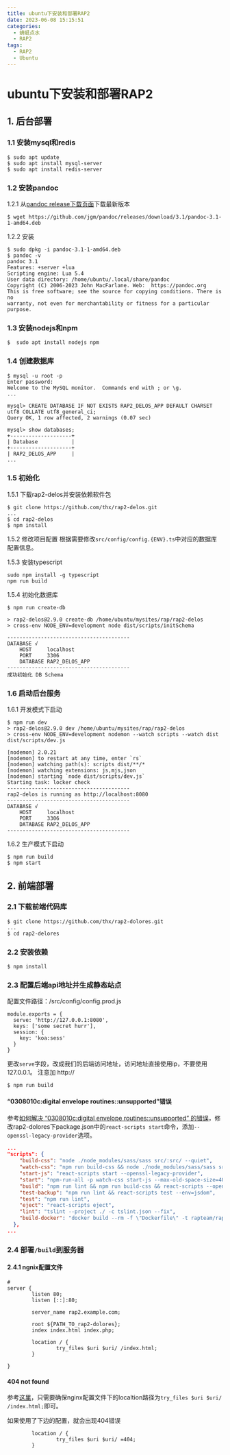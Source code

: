 ```yaml
---
title: ubuntu下安装和部署RAP2
date: 2023-06-08 15:15:51
categories: 
  - 蜻蜓点水
  - RAP2
tags:
  - RAP2
  - Ubuntu
---
```


# ubuntu下安装和部署RAP2

## 1. 后台部署
### 1.1 安装mysql和redis

```
$ sudo apt update
$ sudo apt install mysql-server
$ sudo apt install redis-server
```

### 1.2 安装pandoc
1.2.1 从[pandoc release下载页面](https://github.com/jgm/pandoc/releases)下载最新版本
```
$ wget https://github.com/jgm/pandoc/releases/download/3.1/pandoc-3.1-1-amd64.deb
```

1.2.2 安装
```
$ sudo dpkg -i pandoc-3.1-1-amd64.deb
$ pandoc -v
pandoc 3.1
Features: +server +lua
Scripting engine: Lua 5.4
User data directory: /home/ubuntu/.local/share/pandoc
Copyright (C) 2006-2023 John MacFarlane. Web:  https://pandoc.org
This is free software; see the source for copying conditions. There is no
warranty, not even for merchantability or fitness for a particular purpose.

```

### 1.3 安装nodejs和npm

```
$  sudo apt install nodejs npm
```

### 1.4 创建数据库

```
$ mysql -u root -p 
Enter password: 
Welcome to the MySQL monitor.  Commands end with ; or \g.
...

mysql> CREATE DATABASE IF NOT EXISTS RAP2_DELOS_APP DEFAULT CHARSET utf8 COLLATE utf8_general_ci;
Query OK, 1 row affected, 2 warnings (0.07 sec)

mysql> show databases;
+--------------------+
| Database           |
+--------------------+
| RAP2_DELOS_APP     |
...
```

### 1.5 初始化
1.5.1 下载rap2-delos并安装依赖软件包
```
$ git clone https://github.com/thx/rap2-delos.git
...
$ cd rap2-delos
$ npm install

```

1.5.2 修改项目配置
根据需要修改`src/config/config.{ENV}.ts`中对应的数据库配置信息。

1.5.3 安装typescript

```
sudo npm install -g typescript
npm run build
```

1.5.4 初始化数据库
```
$ npm run create-db

> rap2-delos@2.9.0 create-db /home/ubuntu/mysites/rap/rap2-delos
> cross-env NODE_ENV=development node dist/scripts/initSchema

----------------------------------------
DATABASE √
    HOST     localhost
    PORT     3306
    DATABASE RAP2_DELOS_APP
----------------------------------------
成功初始化 DB Schema
```

### 1.6 启动后台服务
1.6.1 开发模式下启动
```
$ npm run dev
> rap2-delos@2.9.0 dev /home/ubuntu/mysites/rap/rap2-delos
> cross-env NODE_ENV=development nodemon --watch scripts --watch dist dist/scripts/dev.js

[nodemon] 2.0.21
[nodemon] to restart at any time, enter `rs`
[nodemon] watching path(s): scripts dist/**/*
[nodemon] watching extensions: js,mjs,json
[nodemon] starting `node dist/scripts/dev.js`
Starting task: locker check
----------------------------------------
rap2-delos is running as http://localhost:8080
----------------------------------------
DATABASE √
    HOST     localhost
    PORT     3306
    DATABASE RAP2_DELOS_APP
----------------------------------------

```

1.6.2 生产模式下启动
```
$ npm run build
$ npm start
```

## 2. 前端部署

### 2.1 下载前端代码库
```
$ git clone https://github.com/thx/rap2-dolores.git
...
$ cd rap2-delores
```

### 2.2 安装依赖
```
$ npm install
```

### 2.3 配置后端api地址并生成静态站点
配置文件路径：/src/config/config.prod.js
```
module.exports = {
  serve: 'http://127.0.0.1:8080',
  keys: ['some secret hurr'],
  session: {
    key: 'koa:sess'
  }
}
```
更改`serve`字段，改成我们的后端访问地址，访问地址直接使用ip，不要使用127.0.0.1。 注意加 http://


```
$ npm run build
```

#### “0308010c:digital envelope routines::unsupported”错误
参考[如何解决 “0308010c:digital envelope routines::unsupported” 的错误](https://www.freecodecamp.org/chinese/news/error-error-0308010c-digital-envelope-routines-unsupported-node-error-solved/)，修改rap2-dolores下package.json中的`react-scripts start`命令，添加`--openssl-legacy-provider`选项。

``` package.json
...
"scripts": {
    "build-css": "node ./node_modules/sass/sass src/:src/ --quiet",
    "watch-css": "npm run build-css && node ./node_modules/sass/sass src/:src/ --watch",
    "start-js": "react-scripts start --openssl-legacy-provider",
    "start": "npm-run-all -p watch-css start-js --max-old-space-size=4096",
    "build": "npm run lint && npm run build-css && react-scripts --openssl-legacy-provider build",
    "test-backup": "npm run lint && react-scripts test --env=jsdom",
    "test": "npm run lint",
    "eject": "react-scripts eject",
    "lint": "tslint --project ./ -c tslint.json --fix",
    "build-docker": "docker build --rm -f \"Dockerfile\" -t rapteam/rap2-dolores:latest ."
  },
...

```

### 2.4 部署`/build`到服务器

#### 2.4.1 ngnix配置文件

```
#
server {
        listen 80;
        listen [::]:80;

        server_name rap2.example.com;

        root ${PATH_TO_rap2-dolores};
        index index.html index.php;

        location / {
                try_files $uri $uri/ /index.html;
        }

}
```

#### 404 not found
参考[这里](https://blog.csdn.net/waterdemo/article/details/81354973)，只需要确保nginx配置文件下的localtion路径为`try_files $uri $uri/ /index.html;`即可。

如果使用了下边的配置，就会出现404错误
```
        location / {
                try_files $uri $uri/ =404;
        }
```



